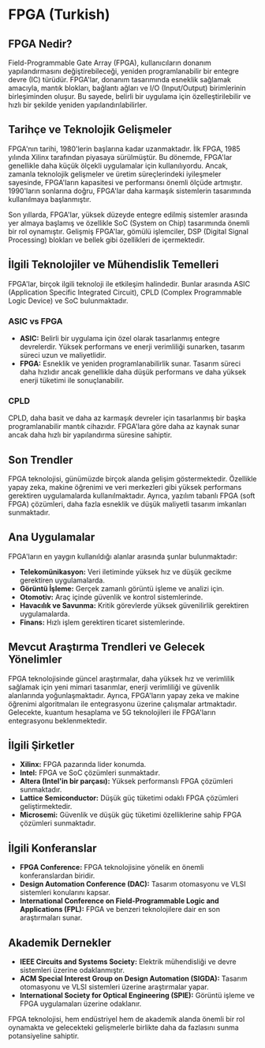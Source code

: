 # FPGA (Turkish)

## FPGA Nedir?

Field-Programmable Gate Array (FPGA), kullanıcıların donanım yapılandırmasını değiştirebileceği, yeniden programlanabilir bir entegre devre (IC) türüdür. FPGA'lar, donanım tasarımında esneklik sağlamak amacıyla, mantık blokları, bağlantı ağları ve I/O (Input/Output) birimlerinin birleşiminden oluşur. Bu sayede, belirli bir uygulama için özelleştirilebilir ve hızlı bir şekilde yeniden yapılandırılabilirler.

## Tarihçe ve Teknolojik Gelişmeler

FPGA'nın tarihi, 1980'lerin başlarına kadar uzanmaktadır. İlk FPGA, 1985 yılında Xilinx tarafından piyasaya sürülmüştür. Bu dönemde, FPGA'lar genellikle daha küçük ölçekli uygulamalar için kullanılıyordu. Ancak, zamanla teknolojik gelişmeler ve üretim süreçlerindeki iyileşmeler sayesinde, FPGA'ların kapasitesi ve performansı önemli ölçüde artmıştır. 1990'ların sonlarına doğru, FPGA'lar daha karmaşık sistemlerin tasarımında kullanılmaya başlanmıştır.

Son yıllarda, FPGA'lar, yüksek düzeyde entegre edilmiş sistemler arasında yer almaya başlamış ve özellikle SoC (System on Chip) tasarımında önemli bir rol oynamıştır. Gelişmiş FPGA'lar, gömülü işlemciler, DSP (Digital Signal Processing) blokları ve bellek gibi özellikleri de içermektedir.

## İlgili Teknolojiler ve Mühendislik Temelleri

FPGA'lar, birçok ilgili teknoloji ile etkileşim halindedir. Bunlar arasında ASIC (Application Specific Integrated Circuit), CPLD (Complex Programmable Logic Device) ve SoC bulunmaktadır. 

### ASIC vs FPGA

- **ASIC:** Belirli bir uygulama için özel olarak tasarlanmış entegre devrelerdir. Yüksek performans ve enerji verimliliği sunarken, tasarım süreci uzun ve maliyetlidir.
- **FPGA:** Esneklik ve yeniden programlanabilirlik sunar. Tasarım süreci daha hızlıdır ancak genellikle daha düşük performans ve daha yüksek enerji tüketimi ile sonuçlanabilir.

### CPLD

CPLD, daha basit ve daha az karmaşık devreler için tasarlanmış bir başka programlanabilir mantık cihazıdır. FPGA'lara göre daha az kaynak sunar ancak daha hızlı bir yapılandırma süresine sahiptir.

## Son Trendler

FPGA teknolojisi, günümüzde birçok alanda gelişim göstermektedir. Özellikle yapay zeka, makine öğrenimi ve veri merkezleri gibi yüksek performans gerektiren uygulamalarda kullanılmaktadır. Ayrıca, yazılım tabanlı FPGA (soft FPGA) çözümleri, daha fazla esneklik ve düşük maliyetli tasarım imkanları sunmaktadır.

## Ana Uygulamalar

FPGA'ların en yaygın kullanıldığı alanlar arasında şunlar bulunmaktadır:

- **Telekomünikasyon:** Veri iletiminde yüksek hız ve düşük gecikme gerektiren uygulamalarda.
- **Görüntü İşleme:** Gerçek zamanlı görüntü işleme ve analizi için.
- **Otomotiv:** Araç içinde güvenlik ve kontrol sistemlerinde.
- **Havacılık ve Savunma:** Kritik görevlerde yüksek güvenilirlik gerektiren uygulamalarda.
- **Finans:** Hızlı işlem gerektiren ticaret sistemlerinde.

## Mevcut Araştırma Trendleri ve Gelecek Yönelimler

FPGA teknolojisinde güncel araştırmalar, daha yüksek hız ve verimlilik sağlamak için yeni mimari tasarımlar, enerji verimliliği ve güvenlik alanlarında yoğunlaşmaktadır. Ayrıca, FPGA'ların yapay zeka ve makine öğrenimi algoritmaları ile entegrasyonu üzerine çalışmalar artmaktadır. Gelecekte, kuantum hesaplama ve 5G teknolojileri ile FPGA'ların entegrasyonu beklenmektedir.

## İlgili Şirketler

- **Xilinx:** FPGA pazarında lider konumda.
- **Intel:** FPGA ve SoC çözümleri sunmaktadır.
- **Altera (Intel'in bir parçası):** Yüksek performanslı FPGA çözümleri sunmaktadır.
- **Lattice Semiconductor:** Düşük güç tüketimi odaklı FPGA çözümleri geliştirmektedir.
- **Microsemi:** Güvenlik ve düşük güç tüketimi özelliklerine sahip FPGA çözümleri sunmaktadır.

## İlgili Konferanslar

- **FPGA Conference:** FPGA teknolojisine yönelik en önemli konferanslardan biridir.
- **Design Automation Conference (DAC):** Tasarım otomasyonu ve VLSI sistemleri konularını kapsar.
- **International Conference on Field-Programmable Logic and Applications (FPL):** FPGA ve benzeri teknolojilere dair en son araştırmaları sunar.

## Akademik Dernekler

- **IEEE Circuits and Systems Society:** Elektrik mühendisliği ve devre sistemleri üzerine odaklanmıştır.
- **ACM Special Interest Group on Design Automation (SIGDA):** Tasarım otomasyonu ve VLSI sistemleri üzerine araştırmalar yapar.
- **International Society for Optical Engineering (SPIE):** Görüntü işleme ve FPGA uygulamaları üzerine odaklanır.

FPGA teknolojisi, hem endüstriyel hem de akademik alanda önemli bir rol oynamakta ve gelecekteki gelişmelerle birlikte daha da fazlasını sunma potansiyeline sahiptir.